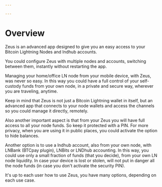 ```yaml
---

---
```


# Overview
Zeus is an advanced app designed to give you an easy access to your Bitcoin Lightning Nodes and lndhub accounts. 

You could configure Zeus with multiple nodes and accounts, switching between them, instantly without restarting the app.

Managing your home/office LN node from your mobile device, with Zeus, was never so easy. In this way you could have a full control of your self-custody funds from your own node, in a private and secure way, wherever you are traveling, anytime.

Keep in mind that Zeus is not just a Bitcoin Lightning wallet in itself, but an advanced app that connects to your node wallets and access the channels so you could manage it directly, remotely.

Also another important aspect is that from your Zeus you will have full access to all your node funds. So keep it protected with a PIN. For more privacy, when you are using it in public places, you could activate the option to hide balances. 

Another option is to use a lndhub account, also from your own node, with LNBank (BTCpay plugin), LNBits or LNDhub accounting. In this way, you could use only a small fraction of funds (that you decide), from your own LN node liquidity. In case your device is lost or stolen, will not put in danger all the node funds (in case you don't activate the security PIN).

It's up to each user how to use Zeus, you have many options, depending on each use case.